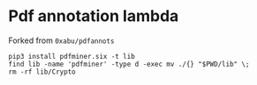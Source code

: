 # Pdf annotation lambda


Forked from `0xabu/pdfannots`

```
pip3 install pdfminer.six -t lib
find lib -name 'pdfminer' -type d -exec mv ./{} "$PWD/lib" \;
rm -rf lib/Crypto
```